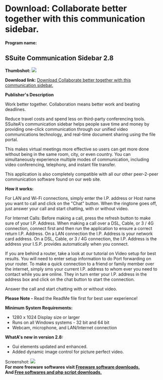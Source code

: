 # Download: Collaborate better together with this communication sidebar.

**Program name:**

## SSuite Communication Sidebar 2.8

  
**Thumbshot:** ![](http://www.freewarefiles.com/screenshot/ssuitecomm2_md.jpg)   
  
**Download link:** [Download Collaborate better together with this communication sidebar.](http://freesoftwares.boysofts.com/SSuite-Office-Communication-Sidebar_program_61182.html)  
  


**Publisher's Description**  
  


Work better together. Collaboration means better work and beating deadlines. 

Reduce travel costs and spend less on third-party conferencing tools. SSuiteA's communication sidebar helps people save time and money by providing one-click communication through our unified video communications technology, and real-time document sharing using the file portal.

This makes virtual meetings more effective so users can get more done without being in the same room, city, or even country. You can simultaneously experience multiple modes of communication, including video conferencing, telephony, and instant file transfer.

This application is also completely compatible with all our other peer-2-peer communication software found on our web site.

**How it works:**

For LAN and Wi-Fi connections, simply enter the I.P. address or Host name you want to call and click on the "Chat" button. When the ringtone goes off, just answer your call and start chatting, with or without video.

For Internet Calls: Before making a call, press the refresh button to make sure of your I.P. Address. When making a call over a DSL, Cable, or 3 / 4G connection, connect first and then run the application to ensure a correct return I.P. Address. On a LAN connection the I.P. Address is your network card address. On a DSL, Cable, or 3 / 4G connection, the I.P. Address is the address your I.S.P. provides automatically when you connect.

If you are behind a router, take a look at our tutorial on Video setup for best results. You will need to enter setup information to do Port forwarding on your router. To make a quick connection to a friend or family member over the internet, simply sms your current I.P. address to whom ever you need to contact while you are online. They in turn enter your I.P. address in the address box and click on the chat button to start the connection.

Answer the call and start chatting with or without video.

**Please Note -** Read the ReadMe file first for best user experience!

**Minimum System Requirements:**

  * 1280 x 1024 Display size or larger 
  * Runs on all Windows systems - 32 bit and 64 bit 
  * Webcam, microphone, and LAN/Internet connection 

**WhatA's new in version 2.8:**

  * Gui elements updated and enhanced. 
  * Added dynamic image control for picture perfect video. 

  
  
Screenshot: ![](http://www.freewarefiles.com/screenshot/ssuitecomm2.jpg)   
**For more freeware softwares visit [Freeware software downloads.](http://freesoftwares.boysofts.com/)**   
**And [Free softwares and php script downloads.](http://www.boysofts.com/)**
